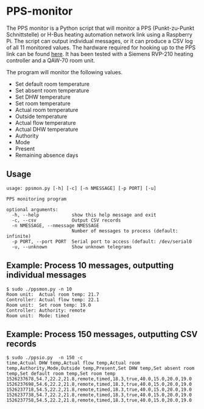 # PPS-monitor

The PPS monitor is a Python script that will monitor a PPS
(Punkt-zu-Punkt Schnittstelle) or H-Bus heating automation network link
using a Raspberry Pi.
The script can output individual messages, or it can produce a CSV log
of all 11 monitored values.
The hardware required for hooking up to the PPS link can be found
[here](https://github.com/fredlcore/bsb_lan).
It has been tested with a Siemens RVP-210 heating controller and a QAW-70
room unit.

The program will monitor the following values.

* Set default room temperature
* Set absent room temperature
* Set DHW temperature
* Set room temperature
* Actual room temperature
* Outside temperature
* Actual flow temperature
* Actual DHW temperature
* Authority
* Mode
* Present
* Remaining absence days

## Usage
```
usage: ppsmon.py [-h] [-c] [-n NMESSAGE] [-p PORT] [-u]

PPS monitoring program

optional arguments:
  -h, --help            show this help message and exit
  -c, --csv             Output CSV records
  -n NMESSAGE, --nmessage NMESSAGE
                        Number of messages to process (default: infinite)
  -p PORT, --port PORT  Serial port to access (default: /dev/serial0
  -u, --unknown         Show unknown telegrams
```

## Example: Process 10 messages, outputting individual messages
```
$ sudo ./ppsmon.py -n 10
Room unit:  Actual room temp: 21.7
Controller: Actual flow temp: 22.1
Room unit:  Set room temp: 19.0
Controller: Authority: remote
Room unit:  Mode: timed
```

## Example: Process 150 messages, outputting CSV records
```
$ sudo ./ppsio.py  -n 150 -c
time,Actual DHW temp,Actual flow temp,Actual room temp,Authority,Mode,Outside temp,Present,Set DHW temp,Set absent room temp,Set default room temp,Set room temp
1526237678,54.7,22.2,21.8,remote,timed,18.3,true,40.0,15.0,20.0,19.0
1526237698,54.6,22.2,21.8,remote,timed,18.3,true,40.0,15.0,20.0,19.0
1526237718,54.5,22.2,21.8,remote,timed,18.3,true,40.0,15.0,20.0,19.0
1526237738,54.7,22.2,21.8,remote,timed,18.3,true,40.0,15.0,20.0,19.0
1526237758,54.5,22.2,21.8,remote,timed,18.3,true,40.0,15.0,20.0,19.0
```
